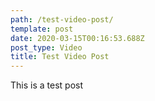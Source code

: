 ```yaml
---
path: /test-video-post/
template: post
date: 2020-03-15T00:16:53.688Z
post_type: Video
title: Test Video Post
---
```

This is a test post